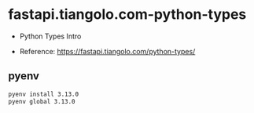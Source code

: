 # fastapi.tiangolo.com-python-types

- Python Types Intro

- Reference: https://fastapi.tiangolo.com/python-types/

## pyenv

```sh
pyenv install 3.13.0
pyenv global 3.13.0
```
